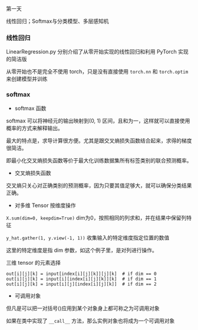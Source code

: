 第一天

线性回归；Softmax与分类模型、多层感知机

### 线性回归

LinearRegression.py 分别介绍了从零开始实现的线性回归和利用 PyTorch 实现的简洁版

从零开始也不是完全不使用 torch，只是没有直接使用 `torch.nn` 和 `torch.optim` 来创建模型并训练


### softmax

* softmax 函数

softmax 可以将神经元的输出映射到(0, 1) 区间，且和为一，这样就可以直接使用概率的方式来解释输出。

最大的特点是，求导计算很方便。尤其是跟交叉熵损失函数结合起来，求得的梯度很简洁。

即最小化交叉熵损失函数等价于最大化训练数据集所有标签类别的联合预测概率。

* 交叉熵损失函数

交叉熵只关心对正确类别的预测概率，因为只要其值足够大，就可以确保分类结果正确。

* 对多维 Tensor 按维度操作 

`X.sum(dim=0, keepdim=True)` dim为0，按照相同的列求和，并在结果中保留列特征

`y_hat.gather(1, y.view(-1, 1))` 收集输入的特定维度指定位置的数值

这里的特定维度是指 dim 参数，如这个例子里，是对列进行操作。

三维 tensor 的元素选择

	out[i][j][k] = input[index[i][j][k]][j][k]  # if dim == 0
	out[i][j][k] = input[i][index[i][j][k]][k]  # if dim == 1
	out[i][j][k] = input[i][j][index[i][j][k]]  # if dim == 2

* 可调用对象

但凡是可以把一对括号()应用到某个对象身上都可称之为可调用对象

如果在类中实现了 `__call__` 方法，那么实例对象也将成为一个可调用对象

